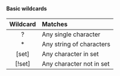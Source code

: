 #### Basic wildcards
**Wildcard** | **Matches**
|:--------:|:------------|
| ? | Any single character|
| * | Any string of characters|
| [set] | Any character in set |
| [!set] | Any character not in set |

